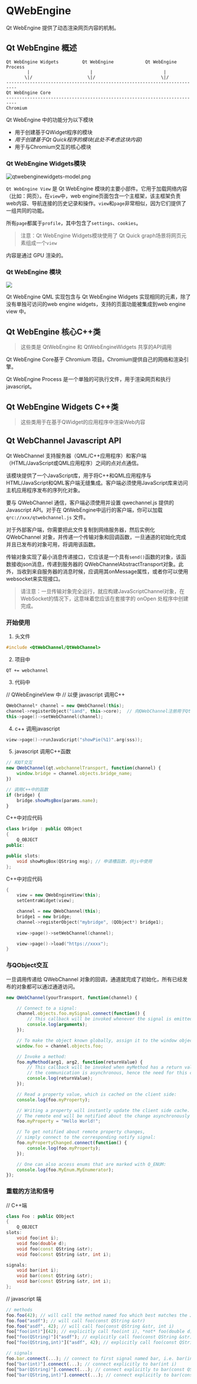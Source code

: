 # QWebEngine

Qt WebEngine 提供了动态渲染网页内容的机制。

## Qt WebEngine 概述

```
Qt WebEngine Widgets         Qt WebEngine            Qt WebEngine Process
        |                       |                           |
       \|/                     \|/                         \|/
--------------------------------------------------------------------------
Qt WebEngine Core
--------------------------------------------------------------------------
Chromium
```
Qt WebEngine 中的功能分为以下模块
- 用于创建基于QWidget程序的模块
- _用于创建基于Qt Quick程序的模块(此处不考虑这块内容)_
- 用于与Chromium交互的核心模块

### Qt WebEngine Widgets模块

![qtwebenginewidgets-model.png](img/qtwebenginewidgets-model.png)

`Qt WebEngine View` 是 Qt WebEngine 模块的主要小部件。它用于加载网络内容（比如：网页）。在`view`中，web engine页面包含一个主框架，该主框架负责web内容、导航连接的历史记录和操作。`view`和`page`非常相似，因为它们提供了一组共同的功能。

所有`page`都属于`profile`，其中包含了`settings`、`cookies`。

> 注意：Qt WebEngine Widgets模块使用了 Qt Quick graph场景将网页元素组成一个`view`

内容是通过 GPU 渲染的。

### Qt WebEngine 模块

![](img/qtwebengine-model.png)

Qt WebEngine QML 实现包含与 Qt WebEngine Widgets 实现相同的元素，除了没有单独可访问的web engine widgets，支持的页面功能被集成到web engine view 中。

## Qt WebEngine 核心C++类

> 这些类是 QtWebEngine 和 QtWebEngineWidgets 共享的API调用

Qt WebEngine Core基于 Chromium 项目。Chromium提供自己的网络和渲染引擎。

Qt WebEngine Process 是一个单独的可执行文件，用于渲染网页和执行javascript。

## Qt WebEngine Widgets C++类

> 这些类用于在基于QWidget的应用程序中渲染Web内容

## Qt WebChannel Javascript API

Qt WebChannel 支持服务器（QML/C++应用程序）和客户端（HTML/JavaScript或QML应用程序）之间的点对点通信。

该模块提供了一个JavaScript库，用于将C++和QML应用程序与HTML/JavaScript和QML客户端无缝集成。客户端必须使用JavaScript库来访问主机应用程序发布的序列化对象。

要与 QWebChannel 通信，客户端必须使用并设置 qwechannel.js 提供的 Javascript API。对于在 QtWebEngine中运行的客户端，你可以加载 `qrc://xxx/qtwebchannel.js` 文件。

对于外部客户端，你需要把此文件复制到网络服务器，然后实例化 QWebChannel 对象，并传递一个传输对象和回调函数，一旦通道的初始化完成并且已发布的对象可用，将调用该函数。

传输对象实现了最小消息传递接口，它应该是一个具有`send()`函数的对象，该函数接收json消息，传递到服务器的 QWebChannelAbstractTransport对象。此外，当收到来自服务器的消息时候，应调用其onMessage属性，或者你可以使用websocket来实现接口。

> 请注意：一旦传输对象完全运行，就应构建JavaScriptChannel对象，在WebSocket的情况下，这意味着您应该在套接字的 onOpen 处程序中创建完成。

### 开始使用

1. 头文件

```c++
#include <QtWebChannel/QtWebChannel>
```

2. 项目中
```
QT += webchannel
```

3. 代码中

// QWebEngineView 中
// 以便 javascript 调用C++
```c++
QWebChannel* channel = new QWebChannel(this);
channel->registerObject("iand", this->core);  // 向QWebChannel注册用于Qt和Web交互的对象。
this->page()->setWebChannel(channel);
```

4. c++ 调用javascript
```c++
view->page()->runJavaScript("showPie(%1)".arg(sss));
```

5. javascript 调用C++函数

```js
// 和QT交互
new QWebChannel(qt.webchannelTransport, function(channel) {
    window.bridge = channel.objects.bridge_name;
})

// 调用C++中的函数
if (bridge) {
    bridge.showMsgBox(params.name);
}
```

C++中对应代码
```c++
class bridge : public QObject
{
    Q_OBJECT
public:

public slots:
    void showMsgBox(QString msg); // 申请槽函数，供js中使用
};
```

C++中对应代码

```c++
{
    view = new QWebEngineView(this);
    setCentraWidget(view);

    channel = new QWebChannel(this);
    bridge1 = new bridge;
    channel->registerObject("mybridge", (QObject*) bridge1);
    
    view->page()->setWebChannel(channel);

    view->page()->load("https://xxxx");
}
```

### 与QObject交互

一旦调用传递给 QWebChannel 对象的回调，通道就完成了初始化，所有已经发布的对象都可以通过通道访问。

```js
new QWebChannel(yourTransport, function(channel) {

    // Connect to a signal:
    channel.objects.foo.mySignal.connect(function() {
        // This callback will be invoked whenever the signal is emitted on the C++/QML side.
        console.log(arguments);
    });

    // To make the object known globally, assign it to the window object, i.e.:
    window.foo = channel.objects.foo;

    // Invoke a method:
    foo.myMethod(arg1, arg2, function(returnValue) {
        // This callback will be invoked when myMethod has a return value. Keep in mind that
        // the communication is asynchronous, hence the need for this callback.
        console.log(returnValue);
    });

    // Read a property value, which is cached on the client side:
    console.log(foo.myProperty);

    // Writing a property will instantly update the client side cache.
    // The remote end will be notified about the change asynchronously
    foo.myProperty = "Hello World!";

    // To get notified about remote property changes,
    // simply connect to the corresponding notify signal:
    foo.myPropertyChanged.connect(function() {
        console.log(foo.myProperty);
    });

    // One can also access enums that are marked with Q_ENUM:
    console.log(foo.MyEnum.MyEnumerator);
});
```

### 重载的方法和信号

// C++端
```c++
class Foo : public QObject
{
    Q_OBJECT
slots:
    void foo(int i);
    void foo(double d);
    void foo(const QString &str);
    void foo(const QString &str, int i);

signals:
    void bar(int i);
    void bar(const QString &str);
    void bar(const QString &str, int i);
};
```

// javascript 端
```js
// methods
foo.foo(42); // will call the method named foo which best matches the JavaScript number parameter, i.e. foo(double d)
foo.foo("asdf"); // will call foo(const QString &str)
foo.foo("asdf", 42); // will call foo(const QString &str, int i)
foo["foo(int)"](42); // explicitly call foo(int i), *not* foo(double d)
foo["foo(QString)"]("asdf"); // explicitly call foo(const QString &str)
foo["foo(QString,int)"]("asdf", 42); // explicitly call foo(const QString &str, int i)

// signals
foo.bar.connect(...); // connect to first signal named bar, i.e. bar(int i)
foo["bar(int)"].connect(...); // connect explicitly to bar(int i)
foo["bar(QString)"].connect(...); // connect explicitly to bar(const QString &str)
foo["bar(QString,int)"].connect(...); // connect explicitly to bar(const QString &str, int i)
```
